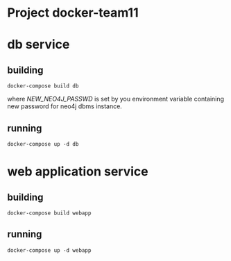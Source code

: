 # Project docker-team11
# db service
## building
```
docker-compose build db
```

where *NEW_NEO4J_PASSWD* is set by you environment variable containing new
password for neo4j dbms instance.

## running
```
docker-compose up -d db
```

# web application service
## building
```
docker-compose build webapp
```
## running
```
docker-compose up -d webapp
```


